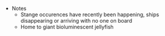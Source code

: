   
- Notes 
	- Stange occurences have recently been happening, ships disappearing or arriving with no one on board
	- Home to giant bioluminescent jellyfish

